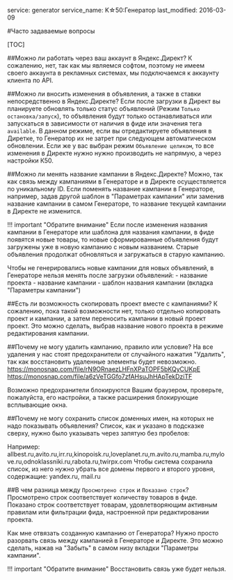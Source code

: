 service: generator
service_name: K☆50:Генератор
last_modified: 2016-03-09

#Часто задаваемые вопросы

[TOC]

##Можно ли работать через ваш аккаунт в Яндекс.Директ?
К сожалению, нет, так как мы являемся софтом, поэтому не имеем своего аккаунта в рекламных системах, мы подключаемся к аккаунту клиента по API.


##Можно ли вносить изменения в объявления, а также в ставки непосредственно в Яндекс.Директе?
Если после загрузки в Директ вы планируете обновлять только статус объявлений (Режим `Только остановка/запуск`), то объявления будут только останавливаться или запускаться в зависимости от наличия в фиде или значения тега `available`. В данном режиме, если вы отредактируете объявления в Диретке, то Генератор их не затрет при следующем автоматическом обновлении. Если же у вас выбран режим `Объявление целиком`, то все изменения в Директе нужно нужно производить не напрямую, а через настройки К50.

##Можно ли менять название кампании в Яндекс.Директе?
Можно, так как связь между кампаниями в Генераторе и в Директе осуществляется по уникальному ID. Если поменять название кампании в Генераторе, например, задав другой шаблон в "Параметрах кампании" или заменив название кампании в самом Генераторе, то название текущей кампании в Директе не изменится.

!!! important "Обратите внимание"
    Если после изменения названия кампании в Генераторе или шаблона для названия кампании, в фиде появятся новые товары, то новые сформированные объявления будут загружены уже в новую кампанию с новым названием. Старые объявления продолжат обновляться и загружаться в старую кампанию.

Чтобы не генерировались новые кампании для новых объявлений, в Генераторе нельзя менять после загрузки объявлений: - название проекта - название кампании - шаблон названия кампании (вкладка "Параметры кампании")

##Есть ли возможность скопировать проект вместе с кампаниями?
К сожалению, пока такой возможности нет, только отдельно копировать проект и кампании, а затем переносить кампании в новый проект проект. Это можно сделать, выбрав название нового проекта в режиме редактирования кампании.


##Почему не могу удалить кампанию, правило или условие?
На все удаления у нас стоят предохранители от случайного нажатия "Удалить", так как восстановить удаленные элементы будет невозможно. https://monosnap.com/file/rN9ORnaezLHFnXPaTOPF5bKQyCUKpE https://monosnap.com/file/a6zVeTGGfo7zfAHsuJhHApTekDziTF

Возможно предохранители блокируются Вашим браузером, проверьте, пожалуйста, его настройки, а также расширения блокирующие всплывающие окна.

##Почему не могу сохранить список доменных имен, на которых не надо показывать объявления?
Список, как и указано в подсказке сверху, нужно было указывать через запятую без пробелов:

Например: allbest.ru,avito.ru,irr.ru,kinopoisk.ru,loveplanet.ru,m.avito.ru,mamba.ru,mylove.ru,odnoklassniki.ru,rabota.ru,twirpx.com
Чтобы система сохранила список, из него нужно убрать все домены первого и второго уровня, содержащие: yandex.ru, mail.ru


##В чем разница между `Просмотрено строк` и `Показано строк`?
Просмотрено строк соответствует количеству товаров в фиде. Показано строк соответствует товарам, удовлетворяющим активным правилам или фильтрации фида, настроенной при редактировании проекта.


Как мне отвязать созданную кампанию от Генератора?
Нужно просто разорвать связь между кампанией в Генераторе и Директе. Это можно сделать, нажав на "Забыть" в самом низу вкладки "Параметры кампании".

!!! important "Обратите внимание"
    Восстановить связь уже будет нельзя.